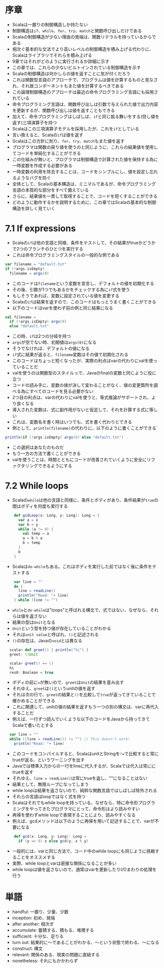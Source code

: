 # 序章

- Scalaは一握りの制御構造しか持たない
- 制御構造は`if`、`while`、`for`、`try`、`match`と関数呼び出しだけである
- Scalaの制御構造が少ない理由の発端は、関数リテラルを持っているからである
- 相次ぐ基本的な文法でより高いレベルの制御構造を積み上げる代わりに、Scalaはライブラリでそれらを積み上げる
- 9章ではそれがどのように実行されるか詳細に示す
- この章では、これらの少ないビルトインされている制御構造を示す
- Scalaの制御構造は何かしらの値を返すことに気が付くだろう
- これは関数型言語のアプローチで、プログラムは値を計算するものと見なされ、それ故コンポーネントもまた値を計算するべきである
- この論理制御構造のアプローチは最近の命令プログラミング言語にも採用されている
- 命令プログラミング言語は、関数呼び出しは引数で与えられた値で出力内容を更新するが、関数呼び出しは値を返すこともできる
- 加えて、命令プログラミングはしばしば、`if`と同じ振る舞いをする(但し値を返す)三項演算子を持つ
- Scalaはこの三項演算子モデルを採用したが、これを`if`としている
- 言い換えると、Scalaの`if`は値を返す
- Scalaはこの方針に則り、`for`、`try`、`match`もまた値を返す
- プログラマは関数の戻り値を使うのと同じように、これらの結果値を使用してコードを単純化することができる
- この仕組みが無いと、プログラマは制御構造で計算された値を保持する為に一時変数を作成する必要がある
- 一時変数の利用を除去することは、コードをシンプルにし、値を設定し忘れるようなバグを防ぐ
- 全体として、Scalaの基本構造は、ミニマルであるが、命令プログラミング言語の本質的な部分をすべて備えている
- さらに、結果値を一貫して取得することで、コードを短くすることができる
- どのように動作するかを説明するために、この章ではScalaの基本的な制御構造を詳しく見ていく

# 7.1 If expressions

- Scalaの`if`は他の言語と同様、条件をテストして、その結果がtrueかどうかで2つのブランチのひとつを実行する
- これは命令プログラミングスタイルの一般的な例である

```scala
var filename = "default.txt"
if (!args.isEmpty)
  filename = args(0)
```

- このコードは`filename`という変数を宣言し、デフォルトの値を初期化する
- その後、引数が1つでもあるかをチェックする為に`if`式を使う
- もしそうであれば、変数に設定されている値を変更する
- Scalaの`if`は結果を返すので、このコードはもっとうまく書くことができる
- 以下のコードはvarを使わず前の例と同じ結果になる

```scala
val filename =
  if (!args.isEmpty) args(0)
  else "default.txt"
```

- この時、`if`は2つの分岐を持つ
- `args`が空でない時、初期値は`args(0)`になる
- そうでなければ、デフォルトの値になる
- `if`式に結果が返ると、`filename`変数はその値で初期化される
- このコードはちょっと短くなったが、実際の利点はvarの代わりにvalを使っていることだ
- valを使うのは関数型のスタイルっで、Javaのfinalの変数と同じように役に立つ
- コードの読み手に、変数の値が決して変わることがなく、値の変更箇所を調べる為にすべてのコードを見る必要がない
- 2つ目の利点は、varの代わりにvalを使うと、等式推論がサポートされ、より良くなる
- 導入された変数は、式に副作用がないと仮定して、それを計算する式に等しい
- これは、変数名を書く時はいつでも、式を書く代わりとできる
- 例として、`println(filename)`の代わりに、以下のように書くことができる`

```scala
println(if (!args.isEmpty) args(0) else "default.txt")
```

- この選択はあなたのものだ
- もう一方の方法で書くことができる
- valを使うことは、時間とともにコードが改善されていくように安全にリファクタリングできるようにする

# 7.2 While loops

- Scalaの`while`は他の言語と同様に、条件とボディがあり、条件結果が`true`の間はボディを何度も実行する

```scala
    def gcdLoop(x: Long, y: Long): Long = {
      var a = x
      var b = y
      while (a != 0) {
        val temp = a
        a = b % a
        b = temp
      }
      b
    }
```

- Scalaは`do-while`もある。これはボディを実行した前ではなく後に条件をテストする

```scala
    var line = ""
    do {
      line = readLine()
      println("Read: "+ line)
    } while (line != "")
```

- `while`と`do-while`は"loops"と呼ばれる構文で、式ではない、なぜなら、それらは値を返さない
- 結果の型は`Unit`となる
- `Unit`という型を持つ値が存在していることがわかる
- それは`unit value`と呼ばれ、`()`と記述される
- `()`の存在は、Javaの`void`とは異なる

```scala
  scala> def greet() { println("hi") }
  greet: ()Unit

  scala> greet() == ()
  hi
  res0: Boolean = true
```

- ボディの前に`=`が無いので、`greet`は`Unit`の結果を産み出す
- それゆえ、`greet`は`()`というunitの値を返す
- それは次の行で、`greet`の結果と`()`を比較して`true`が返ってきていることで確かめることができる
- これに関連して、unitの値の結果を返すもう一つの別の構文は、varに再代入することだ
- 例えば、一行ずつ読んでいくような以下のコードをJavaから持ってきてScalaで書いたとする

```scala
  var line = ""
  while ((line = readLine()) != "") // This doesn't work!
    println("Read: "+ line)
```

- このコードをコンパイルすると、ScalaはunitとStringを`!=`で比較すると常にtrueが返る、というワーニングを出す
- Javaでは標準入力からの一行をlineに代入するが、Scalaでは代入は常ににtrueを返す
- それゆえ、`line = readLine()`は常にtrueを返し、""になることはない
- 結果として、無限ループになってしまう
- while loopは結果を返さないので、純粋な関数言語ではしばしば除外される
- それらの言語はloopではなく式を持つ
- Scalaはそれでもwhile loopを持っている、なぜなら、特に命令形プログラミングをやってきたプログラマにとって、命令形はより読みやすい
- 再帰を使わずwhile loopで表現することにより、読みやすくなる
- 例えば、gcdメソッドは以下のように再帰を用いて記述することで、varが不要になる

```scala
    def gcd(x: Long, y: Long): Long =
      if (y == 0) x else gcd(y, x % y)
```

- 一般的には、varと同じ方法で、コード中のwhile loopにも同じように挑戦することをオススメする
- 実際、while loopとvarは密接な関係になることが多い
- while loopは値を返さないので、通常はvarを更新したりI/Oまわりの処理を行う

# 単語

- handful: 一握り、少量、少数
- inception: 初め、発端
- after another: 相次ぎ
- accumulate: 蓄積する、積もる、堆積する
- sufficient: 十分な、足りる
- turn out: 結果的に～であることがわかる、～という状態で終わる、～になる
- construct: 構文
- relevant: 関係のある、現実の問題に直結する
- nonetheless: それにもかかわらず